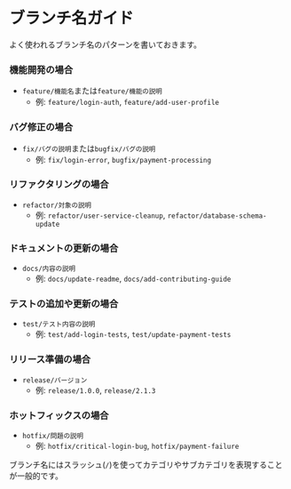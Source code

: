 # ブランチ名ガイド
よく使われるブランチ名のパターンを書いておきます。

### 機能開発の場合
- `feature/機能名`または`feature/機能の説明`
  - 例: `feature/login-auth`, `feature/add-user-profile`

### バグ修正の場合
- `fix/バグの説明`または`bugfix/バグの説明`
  - 例: `fix/login-error`, `bugfix/payment-processing`

### リファクタリングの場合
- `refactor/対象の説明`
  - 例: `refactor/user-service-cleanup`, `refactor/database-schema-update`

### ドキュメントの更新の場合
- `docs/内容の説明`
  - 例: `docs/update-readme`, `docs/add-contributing-guide`

### テストの追加や更新の場合
- `test/テスト内容の説明`
  - 例: `test/add-login-tests`, `test/update-payment-tests`

### リリース準備の場合
- `release/バージョン`
  - 例: `release/1.0.0`, `release/2.1.3`

### ホットフィックスの場合
- `hotfix/問題の説明`
  - 例: `hotfix/critical-login-bug`, `hotfix/payment-failure`

ブランチ名にはスラッシュ(`/`)を使ってカテゴリやサブカテゴリを表現することが一般的です。
